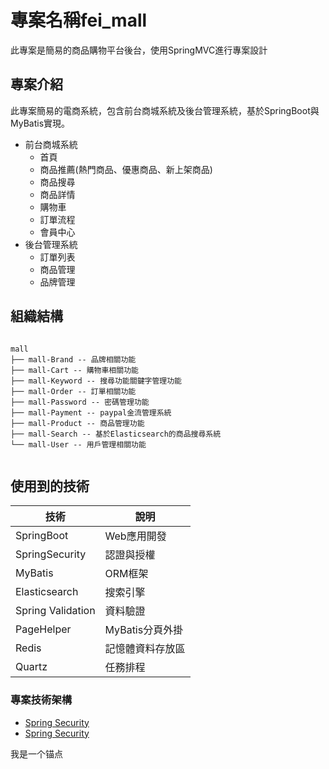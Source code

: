 # 專案名稱fei_mall
此專案是簡易的商品購物平台後台，使用SpringMVC進行專案設計

## 專案介紹
此專案簡易的電商系統，包含前台商城系統及後台管理系統，基於SpringBoot與MyBatis實現。
- 前台商城系統
  - 首頁
  - 商品推薦(熱門商品、優惠商品、新上架商品)
  - 商品搜尋
  - 商品詳情
  - 購物車
  - 訂單流程
  - 會員中心
- 後台管理系統
  - 訂單列表
  - 商品管理
  - 品牌管理
  
## 組織結構
 <pre><code>
mall
├── mall-Brand -- 品牌相關功能
├── mall-Cart -- 購物車相關功能
├── mall-Keyword -- 搜尋功能關鍵字管理功能
├── mall-Order -- 訂單相關功能
├── mall-Password -- 密碼管理功能
├── mall-Payment -- paypal金流管理系統
├── mall-Product -- 商品管理功能
├── mall-Search -- 基於Elasticsearch的商品搜尋系統
└── mall-User -- 用戶管理相關功能
 </code></pre>
 
## 使用到的技術
| 技術 | 說明 |
| --- | --- | 
| SpringBoot | Web應用開發 | 
| SpringSecurity | 認證與授權 | 
| MyBatis	 | ORM框架 | 
| Elasticsearch | 搜索引擎 | 
| Spring Validation | 資料驗證 | 
| PageHelper | MyBatis分頁外掛 | 
| Redis | 記憶體資料存放區 | 
| Quartz | 任務排程 | 


 
  
  
  
  
### 專案技術架構
- [Spring Security](#myAnchor)
- [Spring Security](#myAnchor)
  



<a name="myAnchor">我是一个锚点</a>
